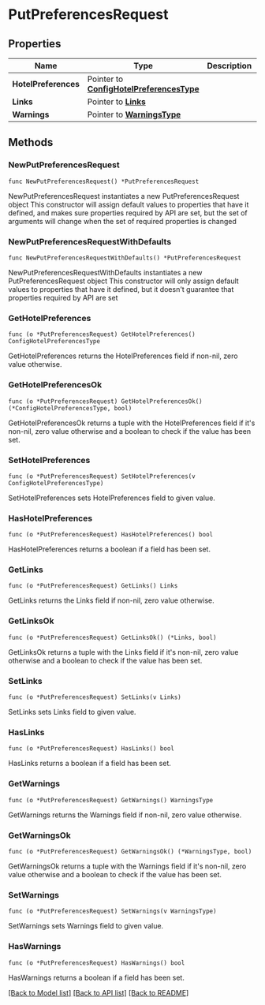 # PutPreferencesRequest

## Properties

Name | Type | Description | Notes
------------ | ------------- | ------------- | -------------
**HotelPreferences** | Pointer to [**ConfigHotelPreferencesType**](ConfigHotelPreferencesType.md) |  | [optional] 
**Links** | Pointer to [**Links**](Links.md) |  | [optional] 
**Warnings** | Pointer to [**WarningsType**](WarningsType.md) |  | [optional] 

## Methods

### NewPutPreferencesRequest

`func NewPutPreferencesRequest() *PutPreferencesRequest`

NewPutPreferencesRequest instantiates a new PutPreferencesRequest object
This constructor will assign default values to properties that have it defined,
and makes sure properties required by API are set, but the set of arguments
will change when the set of required properties is changed

### NewPutPreferencesRequestWithDefaults

`func NewPutPreferencesRequestWithDefaults() *PutPreferencesRequest`

NewPutPreferencesRequestWithDefaults instantiates a new PutPreferencesRequest object
This constructor will only assign default values to properties that have it defined,
but it doesn't guarantee that properties required by API are set

### GetHotelPreferences

`func (o *PutPreferencesRequest) GetHotelPreferences() ConfigHotelPreferencesType`

GetHotelPreferences returns the HotelPreferences field if non-nil, zero value otherwise.

### GetHotelPreferencesOk

`func (o *PutPreferencesRequest) GetHotelPreferencesOk() (*ConfigHotelPreferencesType, bool)`

GetHotelPreferencesOk returns a tuple with the HotelPreferences field if it's non-nil, zero value otherwise
and a boolean to check if the value has been set.

### SetHotelPreferences

`func (o *PutPreferencesRequest) SetHotelPreferences(v ConfigHotelPreferencesType)`

SetHotelPreferences sets HotelPreferences field to given value.

### HasHotelPreferences

`func (o *PutPreferencesRequest) HasHotelPreferences() bool`

HasHotelPreferences returns a boolean if a field has been set.

### GetLinks

`func (o *PutPreferencesRequest) GetLinks() Links`

GetLinks returns the Links field if non-nil, zero value otherwise.

### GetLinksOk

`func (o *PutPreferencesRequest) GetLinksOk() (*Links, bool)`

GetLinksOk returns a tuple with the Links field if it's non-nil, zero value otherwise
and a boolean to check if the value has been set.

### SetLinks

`func (o *PutPreferencesRequest) SetLinks(v Links)`

SetLinks sets Links field to given value.

### HasLinks

`func (o *PutPreferencesRequest) HasLinks() bool`

HasLinks returns a boolean if a field has been set.

### GetWarnings

`func (o *PutPreferencesRequest) GetWarnings() WarningsType`

GetWarnings returns the Warnings field if non-nil, zero value otherwise.

### GetWarningsOk

`func (o *PutPreferencesRequest) GetWarningsOk() (*WarningsType, bool)`

GetWarningsOk returns a tuple with the Warnings field if it's non-nil, zero value otherwise
and a boolean to check if the value has been set.

### SetWarnings

`func (o *PutPreferencesRequest) SetWarnings(v WarningsType)`

SetWarnings sets Warnings field to given value.

### HasWarnings

`func (o *PutPreferencesRequest) HasWarnings() bool`

HasWarnings returns a boolean if a field has been set.


[[Back to Model list]](../README.md#documentation-for-models) [[Back to API list]](../README.md#documentation-for-api-endpoints) [[Back to README]](../README.md)



